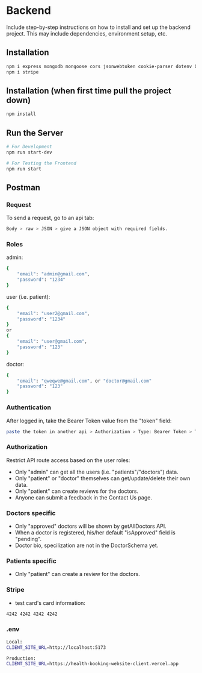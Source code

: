 # Backend

Include step-by-step instructions on how to install and set up the backend project. This may include dependencies, environment setup, etc.

## Installation

```bash
npm i express mongodb mongoose cors jsonwebtoken cookie-parser dotenv bcryptjs nodemon
npm i stripe
```

## Installation (when first time pull the project down)

```bash
npm install
```

## Run the Server

```bash
# For Development
npm run start-dev

# For Testing the Frontend
npm run start
```

## Postman

### Request
To send a request, go to an api tab:
```bash
Body > raw > JSON > give a JSON object with required fields.
```

### Roles
admin:
```bash
{
    "email": "admin@gmail.com",
    "password": "1234"
}
```

user (i.e. patient):
```bash
{
    "email": "user2@gmail.com",
    "password": "1234"
}
or
{
    "email": "user@gmail.com",
    "password": "123"
}
```

doctor:
```bash
{
    "email": "qweqwe@gmail.com", or "doctor@gmail.com"
    "password": "123"
}
```

### Authentication
After logged in, take the Bearer Token value from the "token" field:
```bash
paste the token in another api > Authorization > Type: Bearer Token > Token field.
```

### Authorization
Restrict API route access based on the user roles:
- Only "admin" can get all the users (i.e. "patients"/"doctors") data.
- Only "patient" or "doctor" themselves can get/update/delete their own data.
- Only "patient" can create reviews for the doctors.
- Anyone can submit a feedback in the Contact Us page.


### Doctors specific
- Only "approved" doctors will be shown by getAllDoctors API.
- When a doctor is registered, his/her default "isApproved" field is "pending".
- Doctor bio, specilization are not in the DoctorSchema yet.


### Patients specific
- Only "patient" can create a review for the doctors.


### Stripe
- test card's card information:
```bash
4242 4242 4242 4242
```

### .env

```bash
Local:
CLIENT_SITE_URL=http://localhost:5173

Production: 
CLIENT_SITE_URL=https://health-booking-website-client.vercel.app
```